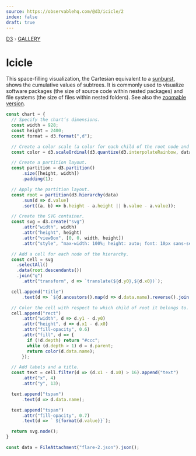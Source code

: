 ```yaml
---
source: https://observablehq.com/@d3/icicle/2
index: false
draft: true
---
```


<div style="color: grey; font: 13px/25.5px var(--sans-serif); text-transform: uppercase;"><h1 style="display: none;">Icicle</h1><a href="https://d3js.org/">D3</a> › <a href="/@d3/gallery">Gallery</a></div>

# Icicle

This space-filling visualization, the Cartesian equivalent to a [sunburst](/@d3/sunburst/2?intent=fork), shows the cumulative values of subtrees. It is commonly used to visualize software packages (the size of source code within nested packages) and file systems (the size of files within nested folders). See also the [zoomable version](/@d3/zoomable-icicle).

```js echo
const chart = {
  // Specify the chart’s dimensions.
  const width = 928;
  const height = 2400;
  const format = d3.format(",d");

  // Create a color scale (a color for each child of the root node and their descendants).
  const color = d3.scaleOrdinal(d3.quantize(d3.interpolateRainbow, data.children.length + 1))

  // Create a partition layout.
  const partition = d3.partition()
      .size([height, width])
      .padding(1);

  // Apply the partition layout.
  const root = partition(d3.hierarchy(data)
      .sum(d => d.value)
      .sort((a, b) => b.height - a.height || b.value - a.value));

  // Create the SVG container.
  const svg = d3.create("svg")
      .attr("width", width)
      .attr("height", height)
      .attr("viewBox", [0, 0, width, height])
      .attr("style", "max-width: 100%; height: auto; font: 10px sans-serif");

  // Add a cell for each node of the hierarchy.
  const cell = svg
    .selectAll()
    .data(root.descendants())
    .join("g")
      .attr("transform", d => `translate(${d.y0},${d.x0})`);

  cell.append("title")
      .text(d => `${d.ancestors().map(d => d.data.name).reverse().join("/")}\n${format(d.value)}`);

  // Color the cell with respect to which child of root it belongs to.
  cell.append("rect")
      .attr("width", d => d.y1 - d.y0)
      .attr("height", d => d.x1 - d.x0)
      .attr("fill-opacity", 0.6)
      .attr("fill", d => {
        if (!d.depth) return "#ccc";
        while (d.depth > 1) d = d.parent;
        return color(d.data.name);
      });

  // Add labels and a title.
  const text = cell.filter(d => (d.x1 - d.x0) > 16).append("text")
      .attr("x", 4)
      .attr("y", 13);

  text.append("tspan")
      .text(d => d.data.name);

  text.append("tspan")
      .attr("fill-opacity", 0.7)
      .text(d => ` ${format(d.value)}`);

  return svg.node();
}
```

```js echo
const data = FileAttachment("flare-2.json").json();
```
